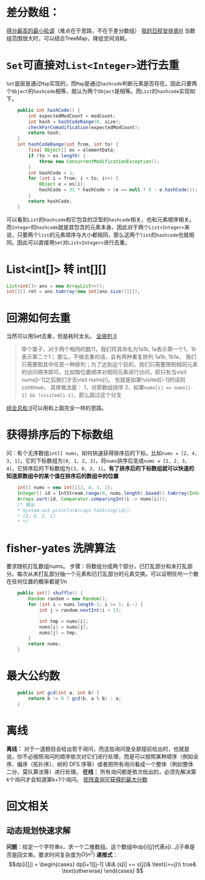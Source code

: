# 差分数组：
[得分最高的最小轮调](https://leetcode-cn.com/problems/smallest-rotation-with-highest-score/)（难点在于思路，不在于差分数组）
[我的日程安排表III](https://leetcode-cn.com/problems/my-calendar-iii/)
当数组范围很大时，可以结合TreeMap，降低空间消耗。


# `Set`可直接对`List<Integer>`进行去重
`Set`底层是通过`Map`实现的，而`Map`是通过`hashcode`判断元素是否存在。因此只要两个`Object`的`hashcode`相等，就认为两个`Object`是相等。而`List`的`hashcode`实现如下。
```java
    public int hashCode() {
        int expectedModCount = modCount;
        int hash = hashCodeRange(0, size);
        checkForComodification(expectedModCount);
        return hash;
    }
    int hashCodeRange(int from, int to) {
        final Object[] es = elementData;
        if (to > es.length) {
            throw new ConcurrentModificationException();
        }
        int hashCode = 1;
        for (int i = from; i < to; i++) {
            Object e = es[i];
            hashCode = 31 * hashCode + (e == null ? 0 : e.hashCode());
        }
        return hashCode;
    }
```
可以看到`List`的`hashcode`和它包含的泛型的`hashcode`相关，也和元素顺序相关。而`Integer`的`hashcode`就是其包含的元素本身。因此对于两个`List<Integer>`来说，只要两个`list`的元素顺序与大小都相同，那么这两个`list`的`hashcode`也就相同。因此可以直接用`Set`对`List<Integer>`进行去重。


# List<int[]> 转 int[][]
```java
List<int[]> ans = new ArrayList<>();
int[][] ret = ans.toArray(new int[ans.size()][]);
```

# 回溯如何去重
当然可以用Set去重，但是耗时太长。
[全排列 II](https://leetcode.cn/problems/permutations-ii/)
> 举个栗子，对于两个相同的数11，我们将其命名为1a1b, 1a表示第一个1，1b表示第二个1； 那么，不做去重的话，会有两种重复排列 1a1b, 1b1a， 我们只需要取其中任意一种排列；为了达到这个目的，我们只需要限制相同元素的访问顺序即可。比如按位置顺序对相同元素进行访问，即只有当visit nums[i-1]之后我们才去visit nums[i]， 也就是如果!visited[i-1]的话则continue。
> 具体做法是：
> 1、对原数组排序
> 2、如果`nums[i] == nums[i-1] && !visited[i-1]`，那么跳过这个分支

[组合总和 II](https://leetcode.cn/problems/combination-sum-ii/?envType=study-plan&id=suan-fa-ji-chu)可以用和上面完全一样的思路。

# 获得排序后的下标数组
问：有个无序数组`int[] nums`，如何快速获得排序后的下标。比如`nums = [2, 4, 3, 1]`，它的下标数组为`[0, 1, 2, 3]`，将`nums`排序后变成`nums = [1, 2, 3, 4]`，它排序后的下标数组为`[3, 0, 2, 1]`。**有了排序后的下标数组就可以快速的知道原数组中的某个值在排序后的数组中的位置**

```java
    int[] nums = new int[]{2, 4, 3, 1};
    Integer[] id = IntStream.range(0, nums.length).boxed().toArray(Integer[]::new);
    Arrays.sort(id, Comparator.comparingInt(i -> nums[i]));
    /* 输出
    * System.out.println(Arrays.toString(id));
    * [3, 0, 2, 1]
    * */
```

# fisher-yates 洗牌算法
要求随机打乱数组nums。
步骤：将数组分成两个部分，已打乱部分和未打乱部分。每次从未打乱部分抽一个元素和已打乱部分的元素交换。可以证明任何一个数在任何位置的概率都是1/n
```java
    public int[] shuffle() {
        Random random = new Random();
        for (int i = nums.length-1; i >= 1; i--) {
            int j = random.nextInt(i + 1);

            int tmp = nums[i];
            nums[i] = nums[j];
            nums[j] = tmp;
        }
        return nums;
    }
```

# 最大公约数
```java
    public int gcd(int a, int b) {
        return b != 0 ? gcd(b, a % b) : a;
    }
```

# 离线
**离线：** 对于一道题目会给出若干询问，而这些询问是全部提前给出的，也就是说，你不必按照询问的顺序依次对它们进行处理，而是可以按照某种顺序（例如全序、偏序（拓扑序）、树的 DFS 序等）或者把所有询问看成一个整体（例如整体二分、莫队算法等）进行处理。
**在线：** 所有询问都是依次给出的，必须先解决第k个询问才会知道第k+1个询问。
[矩阵查询可获得的最大分数](https://leetcode.cn/problems/maximum-number-of-points-from-grid-queries/)

# 回文相关
## 动态规划快速求解
**问题**：给定一个字符串$s$，求一个二维数组。这个数组中$dp[i][j]$代表$s[i...j]$子串是否是回文串。要求时间复杂度为$O(n^2)$
**递推式**：
$$dp[i][j] = 
\begin{cases}
dp[i+1][j-1] \&\& (s[i] == s[j])& \text{i>=j}\\
true& \text{otherwise}
\end{cases}
$$